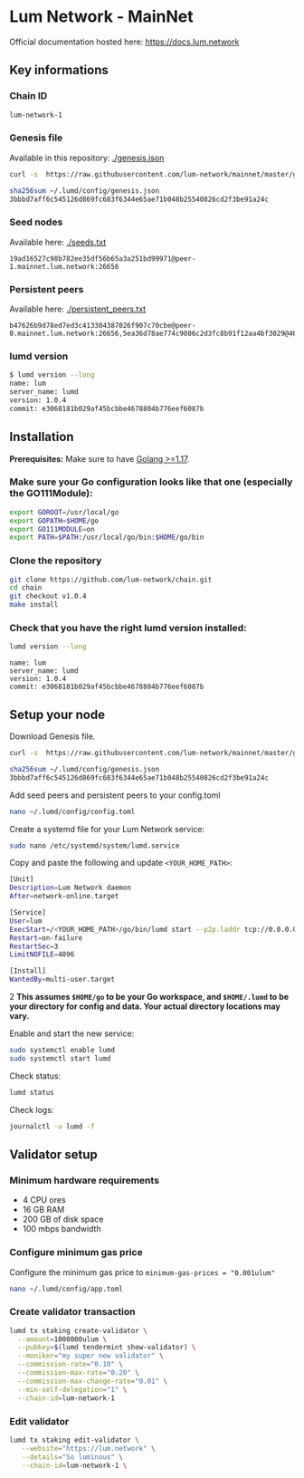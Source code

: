 # Lum Network - MainNet

Official documentation hosted here: https://docs.lum.network

## Key informations

### Chain ID
```bash
lum-network-1
```

### Genesis file
Available in this repository: [./genesis.json](./genesis.json)

```sh
curl -s  https://raw.githubusercontent.com/lum-network/mainnet/master/genesis.json > ~/.lumd/config/genesis.json

sha256sum ~/.lumd/config/genesis.json
3bbbd7aff6c545126d869fc683f6344e65ae71b048b25540826cd2f3be91a24c
```

### Seed nodes
Available here: [./seeds.txt](./seeds.txt)

```
19ad16527c98b782ee35df56b65a3a251bd99971@peer-1.mainnet.lum.network:26656
```

### Persistent peers
Available here: [./persistent_peers.txt](./persistent_peers.txt)

```
b47626b9d78ed7ed3c413304387026f907c70cbe@peer-0.mainnet.lum.network:26656,5ea36d78ae774c9086c2d3fc8b91f12aa4bf3029@46.101.251.76:26656,a7f8832cb8842f9fb118122354fff22d3051fb83@3.36.179.104:26656,9afac13ba62fbfaf8d06867c30007162511093c0@54.214.134.223:26656,433c60a5bc0a693484b7af26208922b84773117e@34.209.132.0:26656,8fafab32895a31a0d7f17de58eddb492c6ced6d1@185.194.219.83:36656,c06eae3d9ea779710bca44e03f57e961b59d63f1@82.65.223.126:46656,4166de0e7721b6eec9c776abf2c38c40e7f820c5@202.61.239.130:26656,5a29947212a2615e43dac54deb55356a162e173a@35.181.76.160:26656
```

### lumd version

```sh
$ lumd version --long
name: lum
server_name: lumd
version: 1.0.4
commit: e3068181b029af45bcbbe4678804b776eef6087b
```

## Installation

**Prerequisites:** Make sure to have [Golang >=1.17](https://golang.org/).

### Make sure your Go configuration looks like that one (especially the GO111Module):

```sh
export GOROOT=/usr/local/go
export GOPATH=$HOME/go
export GO111MODULE=on
export PATH=$PATH:/usr/local/go/bin:$HOME/go/bin
```

### Clone the repository

```sh
git clone https://github.com/lum-network/chain.git
cd chain
git checkout v1.0.4
make install
```

### Check that you have the right lumd version installed:

```sh
lumd version --long
```
```
name: lum
server_name: lumd
version: 1.0.4
commit: e3068181b029af45bcbbe4678804b776eef6087b
```

## Setup your node

Download Genesis file.
```sh
curl -s  https://raw.githubusercontent.com/lum-network/mainnet/master/genesis.json > ~/.lumd/config/genesis.json

sha256sum ~/.lumd/config/genesis.json
3bbbd7aff6c545126d869fc683f6344e65ae71b048b25540826cd2f3be91a24c
```

Add seed peers and persistent peers to your config.toml
```sh
nano ~/.lumd/config/config.toml
```

Create a systemd file for your Lum Network service:

```sh
sudo nano /etc/systemd/system/lumd.service
```

Copy and paste the following and update `<YOUR_HOME_PATH>`:

```sh
[Unit]
Description=Lum Network daemon
After=network-online.target

[Service]
User=lum
ExecStart=/<YOUR_HOME_PATH>/go/bin/lumd start --p2p.laddr tcp://0.0.0.0:26656 --home /<YOUR_HOME_PATH>/.lumd
Restart=on-failure
RestartSec=3
LimitNOFILE=4096

[Install]
WantedBy=multi-user.target
```

2
**This assumes `$HOME/go` to be your Go workspace, and `$HOME/.lumd` to be your directory for config and data. Your actual directory locations may vary.**

Enable and start the new service:

```sh
sudo systemctl enable lumd
sudo systemctl start lumd
```

Check status:

```sh
lumd status
```

Check logs:

```sh
journalctl -u lumd -f
```

## Validator setup

### Minimum hardware requirements

- 4 CPU ores
- 16 GB RAM
- 200 GB of disk space
- 100 mbps bandwidth

### Configure minimum gas price
Configure the minimum gas price to `minimum-gas-prices = "0.001ulum"`
```sh
nano ~/.lumd/config/app.toml
```

### Create validator transaction

```sh
lumd tx staking create-validator \
  --amount=1000000ulum \
  --pubkey=$(lumd tendermint show-validator) \
  --moniker="my super new validator" \
  --commission-rate="0.10" \
  --commission-max-rate="0.20" \
  --commission-max-change-rate="0.01" \
  --min-self-delegation="1" \
  --chain-id=lum-network-1
```

### Edit validator

```sh
lumd tx staking edit-validator \
   --website="https://lum.network" \
   --details="So luminous" \
   --chain-id=lum-network-1 \

```